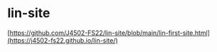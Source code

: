 # lin-site
[https://github.com/J4502-FS22/lin-site/blob/main/lin-first-site.html](https://j4502-fs22.github.io/lin-site/)
